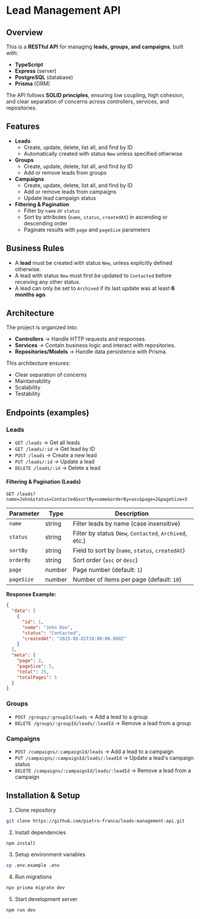 # Lead Management API

## Overview
This is a **RESTful API** for managing **leads, groups, and campaigns**, built with:
- **TypeScript**
- **Express** (server)
- **PostgreSQL** (database)
- **Prisma** (ORM)

The API follows **SOLID principles**, ensuring low coupling, high cohesion, and clear separation of concerns across controllers, services, and repositories.

## Features
- **Leads**
  - Create, update, delete, list all, and find by ID
  - Automatically created with status `New` unless specified otherwise
- **Groups**
  - Create, update, delete, list all, and find by ID
  - Add or remove leads from groups
- **Campaigns**
  - Create, update, delete, list all, and find by ID
  - Add or remove leads from campaigns
  - Update lead campaign status
- **Filtering & Pagination**
  - Filter by `name` or `status`
  - Sort by attributes (`name`, `status`, `createdAt`) in ascending or descending order
  - Paginate results with `page` and `pageSize` parameters


## Business Rules
- A **lead** must be created with status `New`, unless explicitly defined otherwise.
- A lead with status `New` must first be updated to `Contacted` before receiving any other status.
- A lead can only be set to `Archived` if its last update was at least **6 months ago**.


## Architecture
The project is organized into:
- **Controllers** → Handle HTTP requests and responses.
- **Services** → Contain business logic and interact with repositories.
- **Repositories/Models** → Handle data persistence with Prisma.

This architecture ensures:
- Clear separation of concerns
- Maintainability
- Scalability
- Testability


## Endpoints (examples)

### Leads
- `GET /leads` → Get all leads  
- `GET /leads/:id` → Get lead by ID  
- `POST /leads` → Create a new lead  
- `PUT /leads/:id` → Update a lead  
- `DELETE /leads/:id` → Delete a lead  

#### Filtering & Pagination (Leads)
`GET /leads?name=John&status=Contacted&sortBy=name&orderBy=asc&page=2&pageSize=5`

| Parameter   | Type     | Description |
|-------------|----------|-------------|
| `name`      | string   | Filter leads by name (case insensitive) |
| `status`    | string   | Filter by status (`New`, `Contacted`, `Archived`, etc.) |
| `sortBy`    | string   | Field to sort by (`name`, `status`, `createdAt`) |
| `orderBy`   | string   | Sort order (`asc` or `desc`) |
| `page`      | number   | Page number (default: `1`) |
| `pageSize`  | number   | Number of items per page (default: `10`) |

**Response Example:**
```json
{
  "data": [
    {
      "id": 1,
      "name": "John Doe",
      "status": "Contacted",
      "createdAt": "2025-08-01T10:00:00.000Z"
    }
  ],
  "meta": {
    "page": 2,
    "pageSize": 5,
    "total": 25,
    "totalPages": 5
  }
}
```

### Groups 
- `POST /groups/:groupId/leads` → Add a lead to a group 
- `DELETE /groups/:groupId/leads/:leadId` → Remove a lead from a group 

### Campaigns
- `POST /campaigns/:campaignId/leads` → Add a lead to a campaign 
- `PUT /campaigns/:campaignId/leads/:leadId` → Update a lead's campaign status
- `DELETE /campaigns/:campaignId/leads/:leadId` → Remove a lead from a campaign 


## Installation & Setup

1. Clone repository
```bash
git clone https://github.com/pietro-franca/leads-management-api.git 
```
2. Install dependencies
```bash
npm install
```
3. Setup environment variables
```bash
cp .env.example .env
```

4. Run migrations
```bash
npx prisma migrate dev
```

5. Start development server
```bash
npm run dev
```